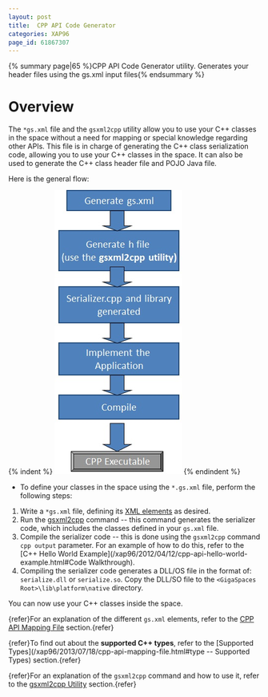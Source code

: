 ```yaml
---
layout: post
title:  CPP API Code Generator
categories: XAP96
page_id: 61867307
---
```


{% summary page|65 %}CPP API Code Generator utility. Generates your header files using the gs.xml input files{% endsummary %}

# Overview

The `*gs.xml` file and the `gsxml2cpp` utility allow you to use your C++ classes in the space without a need for mapping or special knowledge regarding other APIs. This file is in charge of generating the C++ class serialization code, allowing you to use your C++ classes in the space. It can also be used to generate the C++ class header file and POJO Java file.

Here is the general flow:

{% indent %}
![cpp-dev-process.jpg](/attachment_files/cpp-dev-process.jpg)
{% endindent %}

- To define your classes in the space using the `*.gs.xml` file, perform the following steps:

1. Write a `*gs.xml` file, defining its [XML elements](/xap96/2013/07/18/cpp-api-mapping-file.html) as desired.
1. Run the [gsxml2cpp](/xap96/2013/07/18/gsxml2cpp-utility.html) command -- this command generates the serializer code, which includes the classes defined in your `gs.xml` file.
1. Compile the serializer code -- this is done using the `gsxml2cpp` command `cpp output` parameter. For an example of how to do this, refer to the [C++ Hello World Example](/xap96/2012/04/12/cpp-api-hello-world-example.html#Code Walkthrough). 
1. Compiling the serializer code generates a DLL/OS file in the format of: `serialize.dll` or  `serialize.so`. Copy the DLL/SO file to the `<GigaSpaces Root>\lib\platform\native` directory.

You can now use your C++ classes inside the space.

{refer}For an explanation of the different `gs.xml` elements, refer to the [CPP API Mapping File](/xap96/2013/07/18/cpp-api-mapping-file.html) section.{refer} 

{refer}To find out about the **supported C++ types**, refer to the [Supported Types](/xap96/2013/07/18/cpp-api-mapping-file.html#type -- Supported Types) section.{refer}

{refer}For an explanation of the `gsxml2cpp` command and how to use it, refer to the [gsxml2cpp Utility](/xap96/2013/07/18/gsxml2cpp-utility.html) section.{refer}
